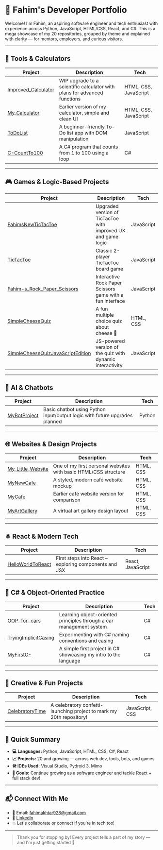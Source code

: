 # 🧠 Fahim's Developer Portfolio

Welcome! I'm Fahim, an aspiring software engineer and tech enthusiast with experience across Python, JavaScript, HTML/CSS, React, and C#. This is a mega showcase of my 20 repositories, grouped by theme and explained with clarity — for mentors, employers, and curious visitors.

---

## 🔢 Tools & Calculators

| Project | Description | Tech |
|--------|-------------|------|
| [Improved_Calculator](https://github.com/Fahim-Dot-Com/Improved_Calculator) | WIP upgrade to a scientific calculator with plans for advanced functions | HTML, CSS, JavaScript |
| [My_Calculator](https://github.com/Fahim-Dot-Com/My_Calculator) | Earlier version of my calculator, simple and clean UI | HTML, CSS, JavaScript |
| [ToDoList](https://github.com/Fahim-Dot-Com/ToDoList) | A beginner-friendly To-Do list app with DOM manipulation | JavaScript |
| [C-CountTo100](https://github.com/Fahim-Dot-Com/C-CountTo100) | A C# program that counts from 1 to 100 using a loop | C# |

---

## 🎮 Games & Logic-Based Projects

| Project | Description | Tech |
|--------|-------------|------|
| [FahimsNewTicTacToe](https://github.com/Fahim-Dot-Com/FahimsNewTicTacToe) | Upgraded version of TicTacToe with improved UX and game logic | JavaScript |
| [TicTacToe](https://github.com/Fahim-Dot-Com/TicTacToe) | Classic 2-player TicTacToe board game | JavaScript |
| [Fahim-s_Rock_Paper_Scissors](https://github.com/Fahim-Dot-Com/Fahim-s_Rock_Paper_Scissors) | Interactive Rock Paper Scissors game with a fun interface | JavaScript |
| [SimpleCheeseQuiz](https://github.com/Fahim-Dot-Com/SimpleCheeseQuiz) | A fun multiple choice quiz about cheese 🧀 | HTML, CSS |
| [SimpleCheeseQuizJavaScriptEdition](https://github.com/Fahim-Dot-Com/SimpleCheeseQuizJavaScriptEdition) | JS-powered version of the quiz with dynamic interactivity | JavaScript |

---

## 🤖 AI & Chatbots

| Project | Description | Tech |
|--------|-------------|------|
| [MyBotProject](https://github.com/Fahim-Dot-Com/MyBotProject) | Basic chatbot using Python input/output logic with future upgrades planned | Python |

---

## 🌐 Websites & Design Projects

| Project | Description | Tech |
|--------|-------------|------|
| [My_Little_Website](https://github.com/Fahim-Dot-Com/My_Little_Website) | One of my first personal websites with basic HTML/CSS structure | HTML, CSS |
| [MyNewCafe](https://github.com/Fahim-Dot-Com/MyNewCafe) | A styled, modern café website mockup | HTML, CSS |
| [MyCafe](https://github.com/Fahim-Dot-Com/MyCafe) | Earlier café website version for comparison | HTML, CSS |
| [MyArtGallery](https://github.com/Fahim-Dot-Com/MyArtGallery) | A virtual art gallery design layout | HTML, CSS |

---

## ⚛️ React & Modern Tech

| Project | Description | Tech |
|--------|-------------|------|
| [HelloWorldToReact](https://github.com/Fahim-Dot-Com/HelloWorldToReact) | First steps into React – exploring components and JSX | React, JavaScript |

---

## 🧪 C# & Object-Oriented Practice

| Project | Description | Tech |
|--------|-------------|------|
| [OOP-for-cars](https://github.com/Fahim-Dot-Com/OOP-for-cars) | Learning object-oriented principles through a car management system | C# |
| [TryingImplicitCasing](https://github.com/Fahim-Dot-Com/TryingImplicitCasing) | Experimenting with C# naming conventions and casing | C# |
| [MyFirstC-](https://github.com/Fahim-Dot-Com/MyFirstC-) | A simple first project in C# showcasing my intro to the language | C# |

---

## 🎉 Creative & Fun Projects

| Project | Description | Tech |
|--------|-------------|------|
| [CelebratoryTime](https://github.com/Fahim-Dot-Com/CelebratoryTime) | A celebratory confetti-launching project to mark my 20th repository! | JavaScript, CSS |

---

## 📌 Quick Summary

- **💻 Languages:** Python, JavaScript, HTML, CSS, C#, React
- **📈 Projects:** 20 and growing — across web dev, tools, bots, and games
- **🛠 IDEs Used:** Visual Studio, Pydroid 3, Mimo
- **🎯 Goals:** Continue growing as a software engineer and tackle React + full stack dev!

---

## 📬 Connect With Me

- 📧 Email: fahimakhtar928@gmail.com  
- 💼 [LinkedIn](https://www.linkedin.com/in/fahim-akhtar-6254402b9)
- 💥 Let's collaborate or connect if you're in tech too!

---

> Thank you for stopping by! Every project tells a part of my story — and I'm just getting started 🚀

